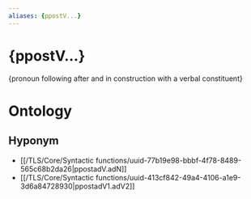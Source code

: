 ```yaml
---
aliases: {ppostV...}
---
```

# {ppostV...}

{pronoun following after and in construction with a verbal constituent}
# Ontology

## Hyponym
- [[/TLS/Core/Syntactic functions/uuid-77b19e98-bbbf-4f78-8489-565c68b2da26|ppostadV.adN]]
- [[/TLS/Core/Syntactic functions/uuid-413cf842-49a4-4106-a1e9-3d6a84728930|ppostadV1.adV2]]